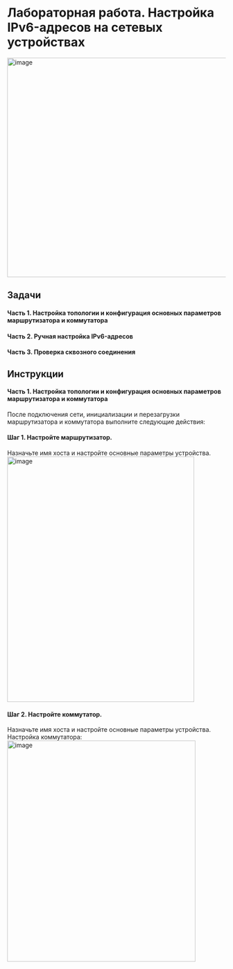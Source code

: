 # Лабораторная работа. Настройка IPv6-адресов на сетевых устройствах
<img width="780" height="506" alt="image" src="https://github.com/user-attachments/assets/7e5168f7-129f-4666-93da-7186cf11a71e" />

## Задачи

#### Часть 1. Настройка топологии и конфигурация основных параметров маршрутизатора и коммутатора
#### Часть 2. Ручная настройка IPv6-адресов
#### Часть 3. Проверка сквозного соединения

## Инструкции

#### Часть 1. Настройка топологии и конфигурация основных параметров маршрутизатора и коммутатора
После подключения сети, инициализации и перезагрузки маршрутизатора и коммутатора выполните следующие действия:

#### Шаг 1. Настройте маршрутизатор.
Назначьте имя хоста и настройте основные параметры устройства.
<img width="431" height="566" alt="image" src="https://github.com/user-attachments/assets/b5657f96-6be3-4ff8-b922-ab9a47a49254" />

#### Шаг 2. Настройте коммутатор.
Назначьте имя хоста и настройте основные параметры устройства.
Настройка коммутатора:
<img width="434" height="510" alt="image" src="https://github.com/user-attachments/assets/77816312-9577-43dd-8bb8-f37fc56d8dbf" />

